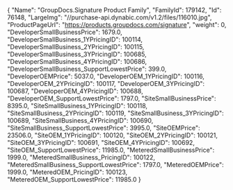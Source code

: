 {
    "Name": "GroupDocs.Signature Product Family",
    "FamilyId": 179142,
    "Id": 76148,
    "LargeImg": "//purchase-api.dynabic.com/v1.2/files/116010.jpg",
    "ProductPageUrl": "https://products.groupdocs.com/signature",
    "weight": 0,
    "DeveloperSmallBusinessPrice": 1679.0,
    "DeveloperSmallBusiness_1YPricingID": 100114,
    "DeveloperSmallBusiness_2YPricingID": 100115,
    "DeveloperSmallBusiness_3YPricingID": 100685,
    "DeveloperSmallBusiness_4YPricingID": 100686,
    "DeveloperSmallBusiness_SupportLowestPrice": 399.0,
    "DeveloperOEMPrice": 5037.0,
    "DeveloperOEM_1YPricingID": 100116,
    "DeveloperOEM_2YPricingID": 100117,
    "DeveloperOEM_3YPricingID": 100687,
    "DeveloperOEM_4YPricingID": 100688,
    "DeveloperOEM_SupportLowestPrice": 1797.0,
    "SiteSmallBusinessPrice": 8395.0,
    "SiteSmallBusiness_1YPricingID": 100118,
    "SiteSmallBusiness_2YPricingID": 100119,
    "SiteSmallBusiness_3YPricingID": 100689,
    "SiteSmallBusiness_4YPricingID": 100690,
    "SiteSmallBusiness_SupportLowestPrice": 3995.0,
    "SiteOEMPrice": 23506.0,
    "SiteOEM_1YPricingID": 100120,
    "SiteOEM_2YPricingID": 100121,
    "SiteOEM_3YPricingID": 100691,
    "SiteOEM_4YPricingID": 100692,
    "SiteOEM_SupportLowestPrice": 11985.0,
    "MeteredSmallBusinessPrice": 1999.0,
    "MeteredSmallBusiness_PricingID": 100122,
    "MeteredSmallBusiness_SupportLowestPrice": 1797.0,
    "MeteredOEMPrice": 1999.0,
    "MeteredOEM_PricingID": 100123,
    "MeteredOEM_SupportLowestPrice": 11985.0
}